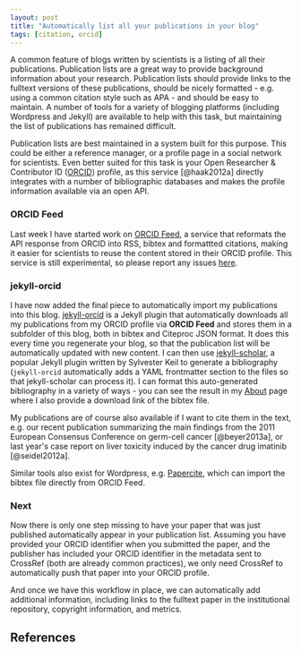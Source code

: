 ```yaml
---
layout: post
title: "Automatically list all your publications in your blog"
tags: [citation, orcid]
---
```

A common feature of blogs written by scientists is a listing of all their publications. Publication lists are a great way to provide background information about your research. Publication lists should provide links to the fulltext versions of these publications, should be nicely formatted - e.g. using a common citation style such as APA - and should be easy to maintain. A number of tools for a variety of blogging platforms (including Wordpress and Jekyll) are available to help with this task, but maintaining the list of publications has remained difficult.

Publication lists are best maintained in a system built for this purpose. This could be either a reference manager, or a profile page in a social network for scientists. Even better suited for this task is your Open Researcher & Contributor ID ([ORCID](http://orcid.org)) profile, as this service [@haak2012a] directly integrates with a number of bibliographic databases and makes the profile information available via an open API.

### ORCID Feed

Last week I have started work on [ORCID Feed](http://feed.labs.orcid-eu.org), a service that reformats the API response from ORCID into RSS, bibtex and formattted citations, making it easier for scientists to reuse the content stored in their ORCID profile. This service is still experimental, so please report any issues [here](https://github.com/orcid-eu-labs/orcid-feed/issues).

### jekyll-orcid

I have now added the final piece to automatically import my publications into this blog. [jekyll-orcid](https://github.com/mfenner/jekyll-orcid) is a Jekyll plugin that automatically downloads all my publications from my ORCID profile via **ORCID Feed** and stores them in a subfolder of this blog, both in bibtex and Citeproc JSON format. It does this every time you regenerate your blog, so that the publication list will be automatically updated with new content. I can then use [jekyll-scholar](https://github.com/inukshuk/jekyll-scholar), a popular Jekyll plugin written by Sylvester Keil to generate a bibliography (`jekyll-orcid` automatically adds a YAML frontmatter section to the files so that jekyll-scholar can process it). I can format this auto-generated bibliography in a variety of ways - you can see the result in my [About](/about.html) page where I also provide a download link of the bibtex file.

My publications are of course also available if I want to cite them in the text, e.g. our recent publication summarizing the main findings from the 2011 European Consensus Conference on germ-cell cancer [@beyer2013a], or last year's case report on liver toxicity induced by the cancer drug imatinib [@seidel2012a].

Similar tools also exist for Wordpress, e.g. [Papercite](http://wordpress.org/plugins/papercite/), which can import the bibtex file directly from ORCID Feed.

### Next

Now there is only one step missing to have your paper that was just published automatically appear in your publication list. Assuming you have provided your ORCID identifier when you submitted the paper, and the publisher has included your ORCID identifier in the metadata sent to CrossRef (both are already common practices), we only need CrossRef to automatically push that paper into your ORCID profile.

And once we have this workflow in place, we can automatically add additional information, including links to the fulltext paper in the institutional repository, copyright information, and metrics.

References
----------
